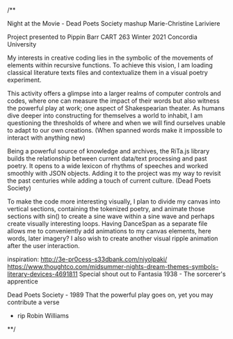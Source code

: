 /**

Night at the Movie - Dead Poets Society mashup
Marie-Christine Lariviere

Project presented to Pippin Barr
CART 263 Winter 2021
Concordia University


My interests in creative coding lies in the symbolic of the movements of elements within recursive functions. To achieve this vision, I am loading classical literature texts files and contextualize them in a visual poetry experiment.

This activity offers a glimpse into a larger realms of computer controls and codes, where one can measure the impact of their words but also witness the powerful play at work; one aspect of Shakespearian theater.
As humans dive deeper into constructing for themselves a world to inhabit, I am questioning the thresholds of where and when we will find ourselves unable to adapt to our own creations. (When spanned words make it impossible to interact with anything new)

Being a powerful source of knowledge and archives, the RiTa.js library builds the relationship between current data/text processing and past poetry. It opens to a wide lexicon of rhythms of speeches and worked smoothly with JSON objects. Adding it to the project was my way to revisit the past centuries while adding a touch of current culture. (Dead Poets Society)

To make the code more interesting visually, I plan to divide my canvas into
vertical sections, containing the tokenized poetry, and animate those sections with sin()
to create a sine wave within a sine wave and perhaps create visually interesting loops.
Having DanceSpan as a separate file allows me to conveniently add animations to my
canvas elements, here words, later imagery? I also wish to create another visual
ripple animation after the user interaction.

inspiration: http://3e-pr0cess-s33dbank.com/niyolpaki/
https://www.thoughtco.com/midsummer-nights-dream-themes-symbols-literary-devices-4691811
Special shout out to Fantasia 1938 - The sorcerer's apprentice

Dead Poets Society - 1989
That the powerful play goes on, yet you may contribute a verse
- rip Robin Williams



**/

